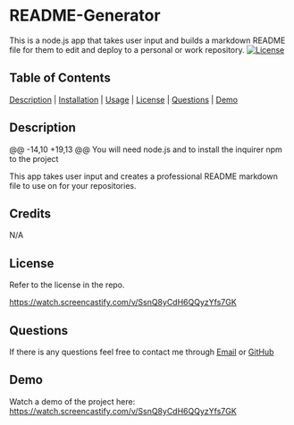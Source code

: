 # README-Generator

This is a node.js app that takes user input and builds a markdown README file for them to edit and deploy to a personal or work repository.
[![License](https://img.shields.io/badge/License-MIT-blueviolet.svg)](https://opensource.org/licenses/MIT)

## Table of Contents

[Description](#description) | [Installation](#installation) | [Usage](#usage) | [License](#license) | [Questions](#questions) | [Demo](#demo)

## Description

@@ -14,10 +19,13 @@ You will need node.js and to install the inquirer npm to the project

This app takes user input and creates a professional README markdown file to use on for your repositories.

## Credits
N/A

## License 
Refer to the license in the repo.

https://watch.screencastify.com/v/SsnQ8yCdH6QQyzYfs7GK
## Questions

If there is any questions feel free to contact me through [Email](mailto:j.owen1993@outlook.com) or [GitHub](https://github.com/johnnyowen)

## Demo

Watch a demo of the project here: https://watch.screencastify.com/v/SsnQ8yCdH6QQyzYfs7GK